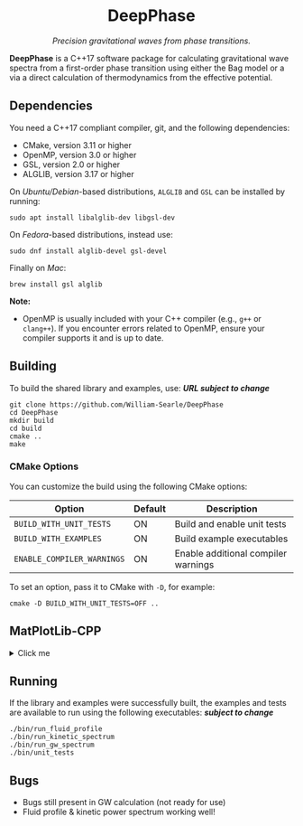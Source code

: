 <h1 align="center">
DeepPhase
</h1>

<div align="center">
<i>Precision gravitational waves from phase transitions.</i>
</div>

**DeepPhase** is a C++17 software package for calculating gravitational wave spectra from a first-order phase transition using either the Bag model or a via a direct calculation of thermodynamics from the effective potential.

## Dependencies

You need a C++17 compliant compiler, git, and the following dependencies:
* CMake, version 3.11 or higher
* OpenMP, version 3.0 or higher
* GSL, version 2.0 or higher
* ALGLIB, version 3.17 or higher

On *Ubuntu/Debian*-based distributions, `ALGLIB` and `GSL` can be installed by running:

    sudo apt install libalglib-dev libgsl-dev

On *Fedora*-based distributions, instead use:

    sudo dnf install alglib-devel gsl-devel

Finally on *Mac*:

    brew install gsl alglib


**Note:**
- OpenMP is usually included with your C++ compiler (e.g., `g++` or `clang++`). If you encounter errors related to OpenMP, ensure your compiler supports it and is up to date.


## Building
To build the shared library and examples, use: ***URL subject to change***

    git clone https://github.com/William-Searle/DeepPhase
    cd DeepPhase
    mkdir build
    cd build
    cmake ..
    make


### CMake Options

You can customize the build using the following CMake options:

| Option                    | Default | Description                                      |
|---------------------------|---------|--------------------------------------------------|
| `BUILD_WITH_UNIT_TESTS`   | ON      | Build and enable unit tests                      |
| `BUILD_WITH_EXAMPLES`     | ON      | Build example executables                        |
| `ENABLE_COMPILER_WARNINGS`| ON      | Enable additional compiler warnings              |

To set an option, pass it to CMake with `-D`, for example:

    cmake -D BUILD_WITH_UNIT_TESTS=OFF ..


## MatPlotLib-CPP
<details>
<summary>Click me</summary>

`DeepPhase` includes optional plotting functionality by utilizing the `matplotlib-cpp` library. To enable these features:

1. Download the [`matplotlibcpp.h`](https://github.com/lava/matplotlib-cpp/blob/master/matplotlibcpp.h) header file from the [matplotlib-cpp repository](https://github.com/lava/matplotlib-cpp).
2. Place it in the `DeepPhase/include/` directory, so the file structure is:

   ```
   DeepPhase/include/matplotlibcpp.h
   ```

3. Run `cmake ..` in your `build` directory. During the build process, you should see the message:

   ```
   -- Matplotlib header found. Plotting functionality will be enabled.
   ```

This indicates that all optional plotting methods have been successfully compiled.

**Note:**
- The current version of `matplotlib-cpp` requires `numpy` version **less than 2.0.0** (`v<2.x.x`).

</details>

## Running
If the library and examples were successfully built, the examples and tests are available to run using the following executables: ***subject to change***

    ./bin/run_fluid_profile
    ./bin/run_kinetic_spectrum
    ./bin/run_gw_spectrum
    ./bin/unit_tests

## Bugs
* Bugs still present in GW calculation (not ready for use)
* Fluid profile & kinetic power spectrum working well!
